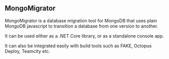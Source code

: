 MongoMigrator
-------------

MongoMigrator is a database migration tool for MongoDB that uses plain MongoDB javascript to transition a database from one version to another.

It can be used either as a .NET Core library, or as a standalone console app.

It can also be integrated easily with build tools such as FAKE, Octopus Deploy, Teamcity etc.